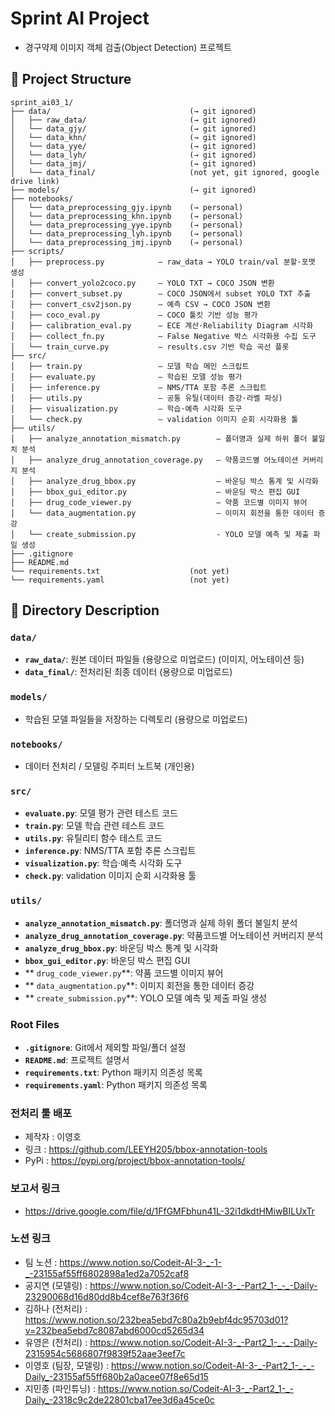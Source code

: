 # Sprint AI Project
- 경구약제 이미지 객체 검출(Object Detection) 프로젝트


## 📁 Project Structure

```
sprint_ai03_1/
├── data/                               (→ git ignored)
│   ├── raw_data/                       (→ git ignored)
│   └── data_gjy/                       (→ git ignored)
│   └── data_khn/                       (→ git ignored)
│   └── data_yye/                       (→ git ignored)
│   └── data_lyh/                       (→ git ignored)
│   └── data_jmj/                       (→ git ignored)
│   └── data_final/                     (not yet, git ignored, google drive link)
├── models/                             (→ git ignored)
├── notebooks/
│   └── data_preprocessing_gjy.ipynb    (→ personal)
│   └── data_preprocessing_khn.ipynb    (→ personal)
│   └── data_preprocessing_yye.ipynb    (→ personal)
│   └── data_preprocessing_lyh.ipynb    (→ personal)
│   └── data_preprocessing_jmj.ipynb    (→ personal)
├── scripts/
│   ├── preprocess.py            – raw_data → YOLO train/val 분할·포맷 생성
│   ├── convert_yolo2coco.py     – YOLO TXT → COCO JSON 변환
│   ├── convert_subset.py        – COCO JSON에서 subset YOLO TXT 추출
│   ├── convert_csv2json.py      – 예측 CSV → COCO JSON 변환
│   ├── coco_eval.py             – COCO 툴킷 기반 성능 평가
│   ├── calibration_eval.py      – ECE 계산·Reliability Diagram 시각화
│   ├── collect_fn.py            – False Negative 박스 시각화용 수집 도구
│   └── train_curve.py           – results.csv 기반 학습 곡선 플롯
├── src/
│   ├── train.py                 – 모델 학습 메인 스크립트
│   ├── evaluate.py              – 학습된 모델 성능 평가
│   ├── inference.py             – NMS/TTA 포함 추론 스크립트
│   ├── utils.py                 – 공통 유틸(데이터 증강·라벨 파싱)
│   ├── visualization.py         – 학습·예측 시각화 도구
│   └── check.py                 – validation 이미지 순회 시각화용 툴
├── utils/
│   ├── analyze_annotation_mismatch.py        – 폴더명과 실제 하위 폴더 불일치 분석
│   ├── analyze_drug_annotation_coverage.py   – 약품코드별 어노테이션 커버리지 분석
│   ├── analyze_drug_bbox.py                  – 바운딩 박스 통계 및 시각화
│   ├── bbox_gui_editor.py                    – 바운딩 박스 편집 GUI
│   ├── drug_code_viewer.py                   – 약품 코드별 이미지 뷰어
│   └── data_augmentation.py                  – 이미지 회전을 통한 데이터 증강
│   └── create_submission.py                  - YOLO 모델 예측 및 제출 파일 생성
├── .gitignore
├── README.md
└── requirements.txt                    (not yet)
└── requirements.yaml                   (not yet)
```

## 📂 Directory Description

### `data/`
- **`raw_data/`**: 원본 데이터 파일들 (용량으로 미업로드) (이미지, 어노테이션 등)
- **`data_final/`**: 전처리된 최종 데이터 (용량으로 미업로드)

### `models/`
- 학습된 모델 파일들을 저장하는 디렉토리 (용량으로 미업로드)

### `notebooks/`
- 데이터 전처리 / 모델링 주피터 노트북 (개인용)

### `src/`
- **`evaluate.py`**: 모델 평가 관련 테스트 코드
- **`train.py`**: 모델 학습 관련 테스트 코드
- **`utils.py`**: 유틸리티 함수 테스트 코드
- **`inference.py`**: NMS/TTA 포함 추론 스크립트
- **`visualization.py`**: 학습·예측 시각화 도구
- **`check.py`**: validation 이미지 순회 시각화용 툴
### `utils/`
- **`analyze_annotation_mismatch.py`**: 폴더명과 실제 하위 폴더 불일치 분석
- **`analyze_drug_annotation_coverage.py`**: 약품코드별 어노테이션 커버리지 분석
- **`analyze_drug_bbox.py`**: 바운딩 박스 통계 및 시각화
- **`bbox_gui_editor.py`**: 바운딩 박스 편집 GUI
- ** `drug_code_viewer.py`**: 약품 코드별 이미지 뷰어
- ** `data_augmentation.py`**: 이미지 회전을 통한 데이터 증강
- ** `create_submission.py`**: YOLO 모델 예측 및 제출 파일 생성
  
### Root Files
- **`.gitignore`**: Git에서 제외할 파일/폴더 설정
- **`README.md`**: 프로젝트 설명서
- **`requirements.txt`**:  Python 패키지 의존성 목록
- **`requirements.yaml`**: Python 패키지 의존성 목록

### 전처리 툴 배포
- 제작자 : 이영호
- 링크 : https://github.com/LEEYH205/bbox-annotation-tools
- PyPi : https://pypi.org/project/bbox-annotation-tools/

### 보고서 링크
- https://drive.google.com/file/d/1FfGMFbhun41L-32i1dkdtHMiwBILUxTr
  
### 노션 링크
- 팀 노션 : https://www.notion.so/Codeit-AI-3-_-1-_-23155af55ff6802898a1ed2a7052caf8
- 공지연 (모델링) : https://www.notion.so/Codeit-AI-3-_-Part2_1-_-_-Daily-23290068d16d80dd8b4cef8e763f36f6
- 김하나 (전처리) : https://www.notion.so/232bea5ebd7c80a2b9ebf4dc95703d01?v=232bea5ebd7c8087abd6000cd5265d34
- 유영은 (전처리) : https://www.notion.so/Codeit-AI-3-_-Part2_1-_-_-Daily-2315954c5686807f9839f52aae3eef7c
- 이영호 (팀장, 모델링) : https://www.notion.so/Codeit-AI-3-_-Part2_1-_-_-Daily_-23155af55ff680b2a0acee07f8e65d15
- 지민종 (파인튜닝) : https://www.notion.so/Codeit-AI-3-_-Part2_1-_-Daily_-2318c9c2de22801cba17ee3d6a45ce0c


